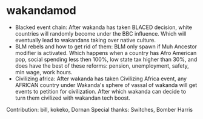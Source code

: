 # wakandamod
- Blacked event chain:
After wakanda has taken BLACED decision, white countries will randomly become under the BBC influence. Which will eventually lead to wakandans taking over native culture.
- BLM rebels and how to get rid of them:
BLM only spawn if Muh Ancestor modifier is activated. Which happens when a country has Afro American pop, social spending less then 100%, low state tax higher than 30%, and does have the best of these reforms: pension, unemployment, safety, min wage, work hours.
- Civilizing africa:
After wakanda has taken Civilizing Africa event, any AFRICAN country under Wakanda's sphere of vassal of wakanda will get events to petition for civilization. After which wakanda can decide to turn them civilized with wakandan tech boost.

Contribution:
bill, kokeko, Dornan
Special thanks:
Switches, Bomber Harris